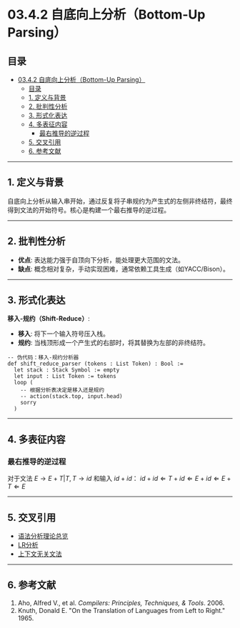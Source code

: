 # 03.4.2 自底向上分析（Bottom-Up Parsing）

## 目录

- [03.4.2 自底向上分析（Bottom-Up Parsing）](#0342-自底向上分析bottom-up-parsing)
  - [目录](#目录)
  - [1. 定义与背景](#1-定义与背景)
  - [2. 批判性分析](#2-批判性分析)
  - [3. 形式化表达](#3-形式化表达)
  - [4. 多表征内容](#4-多表征内容)
    - [最右推导的逆过程](#最右推导的逆过程)
  - [5. 交叉引用](#5-交叉引用)
  - [6. 参考文献](#6-参考文献)

---

## 1. 定义与背景

自底向上分析从输入串开始，通过反复将子串规约为产生式的左侧非终结符，最终得到文法的开始符号。核心是构建一个最右推导的逆过程。

---

## 2. 批判性分析

- **优点**: 表达能力强于自顶向下分析，能处理更大范围的文法。
- **缺点**: 概念相对复杂，手动实现困难，通常依赖工具生成（如YACC/Bison）。

---

## 3. 形式化表达

**移入-规约（Shift-Reduce）**:

- **移入**: 将下一个输入符号压入栈。
- **规约**: 当栈顶形成一个产生式的右部时，将其替换为左部的非终结符。

```lean
-- 伪代码：移入-规约分析器
def shift_reduce_parser (tokens : List Token) : Bool :=
  let stack : Stack Symbol := empty
  let input : List Token := tokens
  loop (
    -- 根据分析表决定是移入还是规约
    -- action(stack.top, input.head)
    sorry
  )
```

---

## 4. 多表征内容

### 最右推导的逆过程

对于文法 $E \to E + T | T, T \to id$ 和输入 $id+id$：
$id+id \Leftarrow T+id \Leftarrow E+id \Leftarrow E+T \Leftarrow E$

---

## 5. 交叉引用

- [语法分析理论总览](./README.md)
- [LR分析](./03.4.4_LR_Parsing.md)
- [上下文无关文法](../03.2_Formal_Grammars/03.2.2_Context_Free_Grammars.md)

---

## 6. 参考文献

1. Aho, Alfred V., et al. *Compilers: Principles, Techniques, & Tools*. 2006.
2. Knuth, Donald E. "On the Translation of Languages from Left to Right." 1965.
